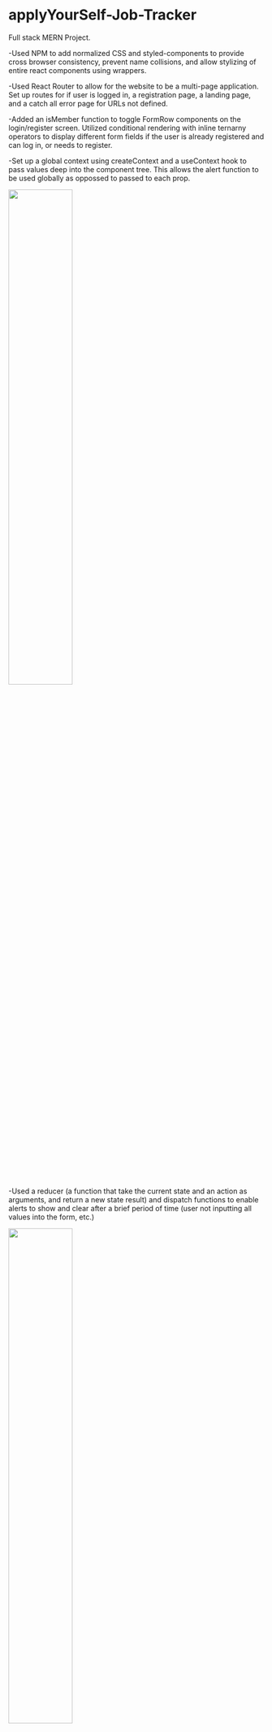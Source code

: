 # applyYourSelf-Job-Tracker
Full stack MERN Project.

-Used NPM to add normalized CSS and styled-components to provide cross browser consistency, prevent name collisions, and allow stylizing of entire react components using wrappers.

-Used React Router to allow for the website to be a multi-page application.  Set up routes for if user is logged in, a registration page, a landing page, and a catch all error page for URLs not defined.

-Added an isMember function to toggle FormRow components on the login/register screen. Utilized conditional rendering with inline ternarny operators to display different form fields if the user is already registered and can log in, or needs to register.

-Set up a global context using createContext and a useContext hook to pass values deep into the component tree.  This allows the alert function to be used globally as oppossed to passed to each prop.



<img src="https://user-images.githubusercontent.com/91037796/171723508-c90523fd-f41f-4338-a6f5-f372adc5fc66.png" width=50% height=50%>


-Used a reducer (a function that take the current state and an action as arguments, and return a new state result) and dispatch functions to enable alerts to show and clear after a brief period of time (user not inputting all values into the form, etc.)


<img src="[https://user-images.githubusercontent.com/91037796/171723508-c90523fd-f41f-4338-a6f5-f372adc5fc66.png](https://user-images.githubusercontent.com/91037796/171750426-caf75213-e030-4f20-ba27-d10d717ec873.png)" width=50% height=50%>
